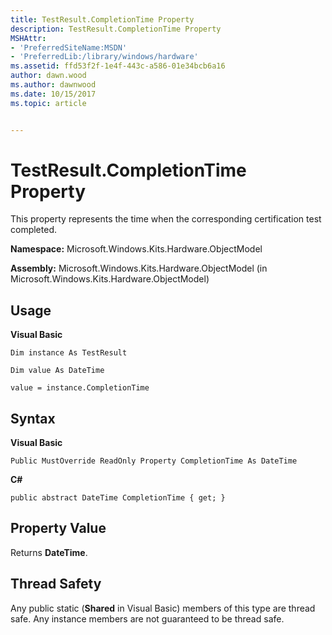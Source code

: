 ```yaml
---
title: TestResult.CompletionTime Property
description: TestResult.CompletionTime Property
MSHAttr:
- 'PreferredSiteName:MSDN'
- 'PreferredLib:/library/windows/hardware'
ms.assetid: ffd53f2f-1e4f-443c-a586-01e34bcb6a16
author: dawn.wood
ms.author: dawnwood
ms.date: 10/15/2017
ms.topic: article


---
```


# TestResult.CompletionTime Property


This property represents the time when the corresponding certification test completed.

**Namespace:** Microsoft.Windows.Kits.Hardware.ObjectModel

**Assembly:** Microsoft.Windows.Kits.Hardware.ObjectModel (in Microsoft.Windows.Kits.Hardware.ObjectModel)

## <span id="Usage"></span><span id="usage"></span><span id="USAGE"></span>Usage


**Visual Basic**

`Dim instance As TestResult`

`Dim value As DateTime`

`value = instance.CompletionTime`

## <span id="Syntax"></span><span id="syntax"></span><span id="SYNTAX"></span>Syntax


**Visual Basic**

`Public MustOverride ReadOnly Property CompletionTime As DateTime`

**C#**

`public abstract DateTime CompletionTime { get; }`

## <span id="Property_Value"></span><span id="property_value"></span><span id="PROPERTY_VALUE"></span>Property Value


Returns **DateTime**.

## <span id="Thread_Safety"></span><span id="thread_safety"></span><span id="THREAD_SAFETY"></span>Thread Safety


Any public static (**Shared** in Visual Basic) members of this type are thread safe. Any instance members are not guaranteed to be thread safe.

 

 






